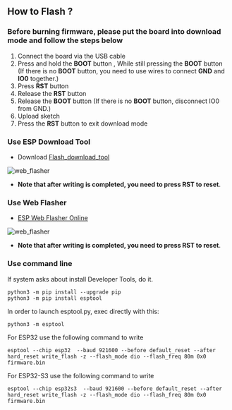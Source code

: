 

## How to Flash ?


### Before burning firmware, please put the board into download mode and follow the steps below

 1. Connect the board via the USB cable
 2. Press and hold the **BOOT** button , While still pressing the **BOOT** button (If there is no **BOOT** button, you need to use wires to connect **GND** and **IO0** together.)
 3. Press **RST** button
 4. Release the **RST** button
 5. Release the **BOOT** button (If there is no **BOOT** button, disconnect IO0 from GND.)
 6. Upload sketch
 7. Press the **RST** button to exit download mode



### Use ESP Download Tool

- Download [Flash_download_tool](https://www.espressif.com.cn/sites/default/files/tools/flash_download_tool_3.9.6_0.zip)

![web_flasher](./images/esp_downloader.gif)

* **Note that after writing is completed, you need to press RST to reset**.

### Use Web Flasher

- [ESP Web Flasher Online](https://espressif.github.io/esptool-js/)

![web_flasher](./images/web_flasher.gif)

* **Note that after writing is completed, you need to press RST to reset**.

### Use command line


If system asks about install Developer Tools, do it.

```
python3 -m pip install --upgrade pip
python3 -m pip install esptool
```

In order to launch esptool.py, exec directly with this:

```
python3 -m esptool
```

For ESP32 use the following command to write

```
esptool --chip esp32  --baud 921600 --before default_reset --after hard_reset write_flash -z --flash_mode dio --flash_freq 80m 0x0 firmware.bin

```


For ESP32-S3 use the following command to write

```
esptool --chip esp32s3  --baud 921600 --before default_reset --after hard_reset write_flash -z --flash_mode dio --flash_freq 80m 0x0 firmware.bin

```
